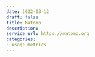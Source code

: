 ```yaml
---
date: 2022-03-12
draft: false
title: Matomo
description:
service_url: https://matomo.org
categories:
- usage_metrics
---
```



